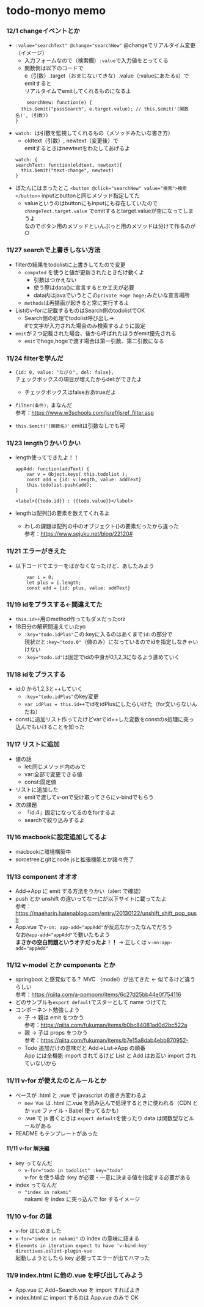 # todo-monyo memo

### 12/1 changeイベントとか
- `:value="searchText" @change="searchNew"` @changeでリアルタイム変更（イメージ）
    - 入力フォームなので（検索欄）`:value`で入力値をとってくる
    - 関数側は以下のコードで<br>
    e（引数）.target（おまじないてきな）.value（:valueにあたるs）でemitすると<br>
    リアルタイムでemitしてくれるものになるよ
    ```
        searchNew: function(e) {
      this.$emit("passSearch", e.target.value); // this.$emit('(関数名)', (引数))
    }
    ```
- `watch: `は引数を監視してくれるもの（メソッドみたいな書き方）
    - oldtext（引数）, newtext（変更後）で<br>
    emitするときはnewtextをわたしてあげるよ
    ```
    watch: {
    searchText: function(oldtext, newtext){
      this.$emit("text-change", newtext)
    }
    ```
- ぼたんにはまったとこ
    `<button @click="searchNew" value="検索">検索</button>` inputとbuttonと同じメソッド指定してた
    - valueというのはbuttonにもinputにも存在していたので<br>
    `changeText.target.value` でemitするとtarget.valueが空になってしまうよ<br>
    なのでボタン用のメソッドといんぷっと用のメソッドは分けて作るのが○


### 11/27 searchで上書きしない方法
- filterの結果をtodolistに上書きしてたので変更
    - `computed` を使うと値が更新されたときだけ動くよ
        - 引数はつかえない
        - 使う際はdata()に宣言するとか工夫が必要
        - data内はjavaでいうとこの`private Hoge hoge;`みたいな宣言場所
    - `methods`は再描画が起きると常に実行するよ
- Listのv-forに記載するものはSearch側のtodolistでOK
    - Search側の処理でtodolist呼び出し→<br>
    ifで文字が入力された場合のみ検索するように設定
- `emit`が２つ記載された場合、後から呼ばれたほうがemit優先される
    - `emit`でhoge,hogeで渡す場合は第一引数、第二引数になる

### 11/24 filterを学んだ
- `{id: 0, value: "たぴ０", del: false},`<br>
    チェックボックスの項目が増えたからdel:ができたよ
    - チェックボックスはfalseおあtrueだよ

- `filter(条件);` まなんだ<br>
    参考：https://www.w3schools.com/jsref/jsref_filter.asp
- `this.$emit('(関数名)'` emitは引数なしでも可

### 11/23 lengthりかいりかい
- length使ってできたよ！！
    ```
    appAdd: function(addText) {
        var v = Object.keys( this.todolist );
        const add = {id: v.length, value: addText}
        this.todolist.push(add);
    }
    ```
    `<label>{{todo.id}} : {{todo.value}}</label>`

- lengthは配列[]の要素を数えてくれるよ
    - わしの課題は配列の中のオブジェクト{}の要素だったから違った<br>
    参考：https://www.sejuku.net/blog/22120#

### 11/21 エラーがきえた
- 以下コードでエラーをはかなくなったけど、あしたみよう
    ```
        var i = 0;
        let plus = i.length;
        const add = {id: plus, value: addText}
    ```

### 11/19 idをプラスする←間違えてた
- `this.id++`用のmethod作ってもダメだったorz
- 18日分の解釈間違えていたyo
  - `:key="todo.idPlus"`この:keyに入るのはあくまで`id:`の部分で<br>
  現状だと`:key="todo.0"`（値のみ）になっているのでidを指定しなきゃいけない
  - `:key="todo.id"`は固定でidの中身が0,1,2,3になるよう進めていく

### 11/18 idをプラスする
- id:0 から1,2,3と++していく
  - `:key="todo.idPlus"`のkey変更
  - `var idPlus = this.id++`でidをidPlusにしたらいけた（for文いらないんだね）
- constに追加リスト作ってたけどvarでid++した変数をconstのs処理に突っ込んでもいけることを知った

### 11/17 リストに追加
- 値の話
  - let:同じメソッド内のみで
  - var:全部で変更できる値
  - const:固定値
- リストに追加した
  - emitで渡してv-onで受け取ってさらにv-bindでもらう
- 次の課題
  - 「id:4」固定になってるのをforするよ
  - searchで絞り込みするよ

### 11/16 macbookに設定追加してるよ
- macbookに環境構築中
- sorcetreeとgitとnode.jsと拡張機能とか諸々完了

### 11/13 component オオオ

- Add→App に emit する方法をりかい（alert で確認）
- push とか unshift の違いってなーにが以下サイトに載ってたよ<br>
  参考：https://maeharin.hatenablog.com/entry/20130122/unshift_shift_pop_push
- App.vue で`v-on: app-add="appAdd"`が反応なかったなんでだろう<br>
  なお`@app-add="appAdd"`で動いたもよう<br>
  **まさかの空白問題というオチだったよ！！** → 正しくは `v-on:app-add="appAdd"`

### 11/12 v-model とか components とか

- springboot と感覚似てる？ MVC （model）が出てきた ← 似てるけど違うらしい<br>
  参考：https://qiita.com/a-pompom/items/6c27d25bb44e0f754116
- どのサンプルも`export default`でスターとして name つけてた
- コンポーネント勉強しよう
  - 子 → 親は emit をつかう<br>
    参考：https://qiita.com/fukuman/items/b0bc84081ad0d2bc522a
  - 親 → 子は props をつかう<br>
    参考：https://qiita.com/fukuman/items/b7e15a8dab4ebb870952-
  - Todo 追加だけの意味だと Add→List→App の順番<br>
    App には全機能 import されてるけど List と Add はお互い import されていないから

### 11/11 v-for が使えたのとルールとか

- ベースが .html と .vue で javascript の書き方変わるよ
  - `new Vue` は .html に.vue を読み込んで処理するときに使われる（CDN とか vue ファイル・Babel 使ってるかも）
  - .vue で js 書くときは `export default`を使ったり data は関数型などルールがある
- README もテンプレートがあった

#### 11/11 v-for 解決編

- key ってなんだ
  - `v-for="todo in todolist" :key="todo"`<br>
    v-for を使う場合 :key が必要・一意に決まる値を指定する必要がある
- index ってなんだ
  - `"index in nakami"`<br>
    nakami を index に突っ込んで for するイメージ

### 11/10 v-for の謎

- v-for はじめました
- `v-for="index in nakami"` の index の意味に詰まる
- `Elements in iteration expect to have 'v-bind:key' directives.eslint-plugin-vue`<br>
  起動しようとしたら key 必要ってエラーが出てハマった

### 11/9 index.html に他の.vue を呼び出してみよう

- App.vue に Add~Search.vue を import すればよき
- index.html に import するのは App.vue のみで OK
